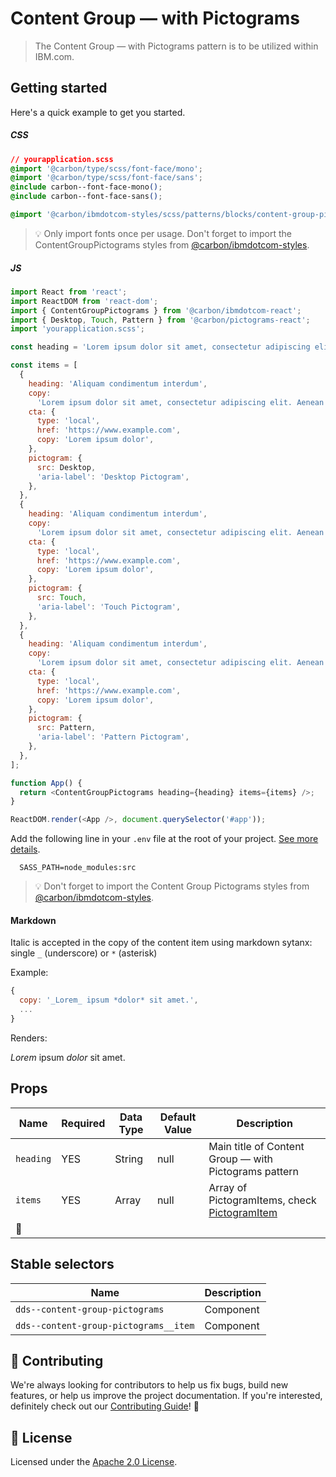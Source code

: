 # Content Group — with Pictograms

> The Content Group — with Pictograms pattern is to be utilized within IBM.com.

## Getting started

Here's a quick example to get you started.

##### CSS

```css
// yourapplication.scss
@import '@carbon/type/scss/font-face/mono';
@import '@carbon/type/scss/font-face/sans';
@include carbon--font-face-mono();
@include carbon--font-face-sans();

@import '@carbon/ibmdotcom-styles/scss/patterns/blocks/content-group-pictograms/index';
```

> 💡 Only import fonts once per usage. Don't forget to import the
> ContentGroupPictograms styles from
> [@carbon/ibmdotcom-styles](https://github.com/carbon-design-system/ibm-dotcom-library/blob/master/packages/styles).

##### JS

```javascript
import React from 'react';
import ReactDOM from 'react-dom';
import { ContentGroupPictograms } from '@carbon/ibmdotcom-react';
import { Desktop, Touch, Pattern } from '@carbon/pictograms-react';
import 'yourapplication.scss';

const heading = 'Lorem ipsum dolor sit amet, consectetur adipiscing elit.';

const items = [
  {
    heading: 'Aliquam condimentum interdum',
    copy:
      'Lorem ipsum dolor sit amet, consectetur adipiscing elit. Aenean et ultricies est. Mauris iaculis eget dolor nec hendrerit. Phasellus at elit sollicitudin, sodales nulla quis, consequat libero.',
    cta: {
      type: 'local',
      href: 'https://www.example.com',
      copy: 'Lorem ipsum dolor',
    },
    pictogram: {
      src: Desktop,
      'aria-label': 'Desktop Pictogram',
    },
  },
  {
    heading: 'Aliquam condimentum interdum',
    copy:
      'Lorem ipsum dolor sit amet, consectetur adipiscing elit. Aenean et ultricies est. Mauris iaculis eget dolor nec hendrerit. Phasellus at elit sollicitudin, sodales nulla quis, consequat libero.',
    cta: {
      type: 'local',
      href: 'https://www.example.com',
      copy: 'Lorem ipsum dolor',
    },
    pictogram: {
      src: Touch,
      'aria-label': 'Touch Pictogram',
    },
  },
  {
    heading: 'Aliquam condimentum interdum',
    copy:
      'Lorem ipsum dolor sit amet, consectetur adipiscing elit. Aenean et ultricies est. Mauris iaculis eget dolor nec hendrerit. Phasellus at elit sollicitudin, sodales nulla quis, consequat libero.',
    cta: {
      type: 'local',
      href: 'https://www.example.com',
      copy: 'Lorem ipsum dolor',
    },
    pictogram: {
      src: Pattern,
      'aria-label': 'Pattern Pictogram',
    },
  },
];

function App() {
  return <ContentGroupPictograms heading={heading} items={items} />;
}

ReactDOM.render(<App />, document.querySelector('#app'));
```

Add the following line in your `.env` file at the root of your project.
[See more details](https://github.com/carbon-design-system/ibm-dotcom-library/tree/master/packages/styles#usage).

```
  SASS_PATH=node_modules:src
```

> 💡 Don't forget to import the Content Group Pictograms styles from
> [@carbon/ibmdotcom-styles](https://github.com/carbon-design-system/ibm-dotcom-library/blob/master/packages/styles).

#### Markdown

Italic is accepted in the copy of the content item using markdown sytanx: single
`_` (underscore) or `*` (asterisk)

Example:

```javascript
{
  copy: '_Lorem_ ipsum *dolor* sit amet.',
  ...
}
```

Renders:

_Lorem_ ipsum _dolor_ sit amet.

## Props

| Name      | Required | Data Type | Default Value | Description                                                                                                                                                                  |
| --------- | -------- | --------- | ------------- | ---------------------------------------------------------------------------------------------------------------------------------------------------------------------------- |
| `heading` | YES      | String    | null          | Main title of Content Group — with Pictograms pattern                                                                                                                        |
| `items`   | YES      | Array     | null          | Array of PictogramItems, check [PictogramItem](https://github.com/carbon-design-system/ibm-dotcom-library/blob/master/packages/react/src/components/PictogramItem/README.md) |
| 👀        |

## Stable selectors

| Name                                  | Description |
| ------------------------------------- | ----------- |
| `dds--content-group-pictograms`       | Component   |
| `dds--content-group-pictograms__item` | Component   |

## 🙌 Contributing

We're always looking for contributors to help us fix bugs, build new features,
or help us improve the project documentation. If you're interested, definitely
check out our
[Contributing Guide](https://github.com/carbon-design-system/ibm-dotcom-library/blob/master/.github/CONTRIBUTING.md)!
👀

## 📝 License

Licensed under the
[Apache 2.0 License](https://github.com/carbon-design-system/ibm-dotcom-library/blob/master/LICENSE).
